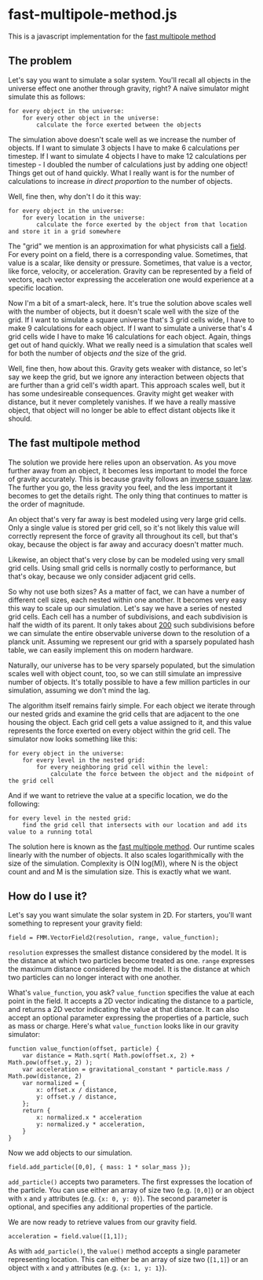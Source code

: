 # fast-multipole-method.js
This is a javascript implementation for the [fast multipole method](https://en.wikipedia.org/wiki/Fast_multipole_method)

## The problem
Let's say you want to simulate a solar system. You'll recall all objects in the universe effect one another through gravity, right? A naïve simulator might simulate this as follows:

    for every object in the universe:
    	for every other object in the universe:
    		calculate the force exerted between the objects

The simulation above doesn't scale well as we increase the number of objects. If I want to simulate 3 objects I have to make 6 calculations per timestep. If I want to simulate 4 objects I have to make 12 calculations per timestep - I doubled the number of calculations just by adding one object! Things get out of hand quickly. What I really want is for the number of calculations to increase *in direct proportion* to the number of objects.

Well, fine then, why don't I do it this way:

    for every object in the universe:
    	for every location in the universe:
    		calculate the force exerted by the object from that location and store it in a grid somewhere
    
The "grid" we mention is an approximation for what physicists call a [field](https://en.wikipedia.org/wiki/Field_(physics)). For every point on a field, there is a corresponding value. Sometimes, that value is a scalar, like density or pressure. Sometimes, that value is a vector, like force, velocity, or acceleration. Gravity can be represented by a field of vectors, each vector expressing the acceleration one would experience at a specific location.

Now I'm a bit of a smart-aleck, here. It's true the solution above scales well with the number of objects, but it doesn't scale well with the size of the grid. If I want to simulate a square universe that's 3 grid cells wide, I have to make 9 calculations for each object. If I want to simulate a universe that's 4 grid cells wide I have to make 16 calculations for each object. Again, things get out of hand quickly. What we really need is a simulation that scales well for both the number of objects *and* the size of the grid.

Well, fine then, how about this. Gravity gets weaker with distance, so let's say we keep the grid, but we ignore any interaction between objects that are further than a grid cell's width apart. This approach scales well, but it has some undesireable consequences. Gravity might get weaker with distance, but it never completely vanishes. If we have a really massive object, that object will no longer be able to effect distant objects like it should.

## The fast multipole method
The solution we provide here relies upon an observation. As you move further away from an object, it becomes less important to model the force of gravity accurately. This is because gravity follows an [inverse square law](https://en.wikipedia.org/wiki/Inverse-square_law). The further you go, the less gravity you feel, and the less important it becomes to get the details right. The only thing that continues to matter is the order of magnitude. 

An object that's very far away is best modeled using very large grid cells. Only a single value is stored per grid cell, so it's not likely this value will correctly represent the force of gravity all throughout its cell, but that's okay, because the object is far away and accuracy doesn't matter much. 

Likewise, an object that's very close by can be modeled using very small grid cells. Using small grid cells is normally costly to performance, but that's okay, because we only consider adjacent grid cells. 

So why not use both sizes? As a matter of fact, we can have a number of different cell sizes, each nested within one another. It becomes very easy this way to scale up our simulation. Let's say we have a series of nested grid cells. Each cell has a number of subdivisions, and each subdivision is half the width of its parent. It only takes about [200](http://www.wolframalpha.com/input/?i=log2+%28+%28diameter+of+the+universe%29+%2F+%28planck+length%29+%29) such subdivisions before we can simulate the entire observable universe down to the resolution of a planck unit. Assuming we represent our grid with a sparsely populated hash table, we can easily implement this on modern hardware. 

Naturally, our universe has to be very sparsely populated, but the simulation scales well with object count, too, so we can still simulate an impressive number of objects. It's totally possible to have a few million particles in our simulation, assuming we don't mind the lag. 

The algorithm itself remains fairly simple. For each object we iterate through our nested grids and examine the grid cells that are adjacent to the one housing the object. Each grid cell gets a value assigned to it, and this value represents the force exerted on every object within the grid cell. The simulator now looks something like this:

	for every object in the universe:
		for every level in the nested grid:
			for every neighboring grid cell within the level:
				calculate the force between the object and the midpoint of the grid cell

And if we want to retrieve the value at a specific location, we do the following:

	for every level in the nested grid:
		find the grid cell that intersects with our location and add its value to a running total

The solution here is known as the [fast multipole method](https://en.wikipedia.org/wiki/Fast_multipole_method). Our runtime scales linearly with the number of objects. It also scales logarithmically with the size of the simulation. Complexity is O(N log(M)), where N is the object count and and M is the simulation size. This is exactly what we want. 

## How do I use it?

Let's say you want simulate the solar system in 2D. For starters, you'll want something to represent your gravity field: 

	field = FMM.VectorField2(resolution, range, value_function);

`resolution` expresses the smallest distance considered by the model. It is the distance at which two particles become treated as one. `range` expresses the maximum distance considered by the model. It is the distance at which two particles can no longer interact with one another.

What's `value_function`, you ask? `value_function` specifies the value at each point in the field. It accepts a 2D vector indicating the distance to a particle, and returns a 2D vector indicating the value at that distance. It can also accept an optional parameter expressing the properties of a particle, such as mass or charge. Here's what `value_function` looks like in our gravity simulator:

	function value_function(offset, particle) { 
		var distance = Math.sqrt( Math.pow(offset.x, 2) + Math.pow(offset.y, 2) );
		var acceleration = gravitational_constant * particle.mass / Math.pow(distance, 2)
		var normalized = {
			x: offset.x / distance,
			y: offset.y / distance,
		};
		return {
			x: normalized.x * acceleration
			y: normalized.y * acceleration,
		}
	}

Now we add objects to our simulation. 

	field.add_particle([0,0], { mass: 1 * solar_mass });

`add_particle()` accepts two parameters. The first expresses the location of the particle. You can use either an array of size two (e.g. `[0,0]`) or an object with `x` and `y` attributes (e.g. `{x: 0, y: 0}`). The second parameter is optional, and specifies any additional properties of the particle. 

We are now ready to retrieve values from our gravity field. 

	acceleration = field.value([1,1]);

As with `add_particle()`, the `value()` method accepts a single parameter representing location. This can either be an array of size two (`[1,1]`) or an object with `x` and `y` attributes (e.g. `{x: 1, y: 1}`).
